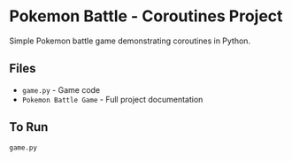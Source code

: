 # Pokemon Battle - Coroutines Project

Simple Pokemon battle game demonstrating coroutines in Python.

## Files
- `game.py` - Game code
- `Pokemon Battle Game` - Full project documentation

## To Run
```bash
game.py
